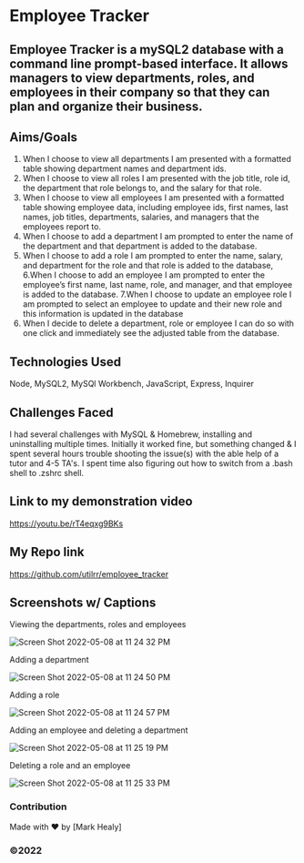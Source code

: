 # Employee Tracker

## Employee Tracker is a mySQL2 database with a command line prompt-based interface. It allows managers to view departments, roles, and employees in their company so that they can plan and organize their business.

## Aims/Goals
1. When I choose to view all departments I am presented with a formatted table showing department names and department ids.
2. When I choose to view all roles I am presented with the job title, role id, the department that role belongs to, and the salary for that role.
3. When I choose to view all employees I am presented with a formatted table showing employee data, including employee ids, first names, last names, job titles, departments, salaries, and managers that the employees report to.
4. When I choose to add a department I am prompted to enter the name of the department and that department is added to the database.
5. When I choose to add a role I am prompted to enter the name, salary, and department for the role and that role is added to the database,
6.When I choose to add an employee I am prompted to enter the employee’s first name, last name, role, and manager, and that employee is added to the database.
7.When I choose to update an employee role I am prompted to select an employee to update and their new role and this information is updated in the database
8. When I decide to delete a department, role or employee I can do so with one click and immediately see the adjusted table from the database.

## Technologies Used
Node, MySQL2, MySQl Workbench, JavaScript, Express, Inquirer
## Challenges Faced

I had several challenges with MySQL & Homebrew, installing and uninstalling multiple times. Initially it worked fine, but something changed & I spent several hours trouble shooting the issue(s) with the able help of a tutor and 4-5 TA's. I spent time also figuring out how to switch from a .bash shell to .zshrc shell.
## Link to my demonstration video

  https://youtu.be/rT4eqxg9BKs

## My Repo link

https://github.com/utilrr/employee_tracker
## Screenshots w/ Captions

Viewing the departments, roles and employees

![Screen Shot 2022-05-08 at 11 24 32 PM](https://user-images.githubusercontent.com/25494815/167335649-dff36ad5-e7fb-4c95-8408-93ac6c051b51.png)


Adding a department

![Screen Shot 2022-05-08 at 11 24 50 PM](https://user-images.githubusercontent.com/25494815/167335645-745ff601-98e6-4c68-8e6c-d9bdc563e254.png)


Adding a role

![Screen Shot 2022-05-08 at 11 24 57 PM](https://user-images.githubusercontent.com/25494815/167335639-a51e1ac3-d958-4f0f-a2bb-c4c17cd96950.png)


Adding an employee and deleting a department

![Screen Shot 2022-05-08 at 11 25 19 PM](https://user-images.githubusercontent.com/25494815/167335629-c69cc294-71ad-4df8-9928-d99f1e548dd7.png)


Deleting a role and an employee

![Screen Shot 2022-05-08 at 11 25 33 PM](https://user-images.githubusercontent.com/25494815/167335622-43ec2205-21dd-499e-a7ff-aa59057aa6a8.png)
### Contribution
Made with ❤️ by [Mark Healy]
### ©️2022 
